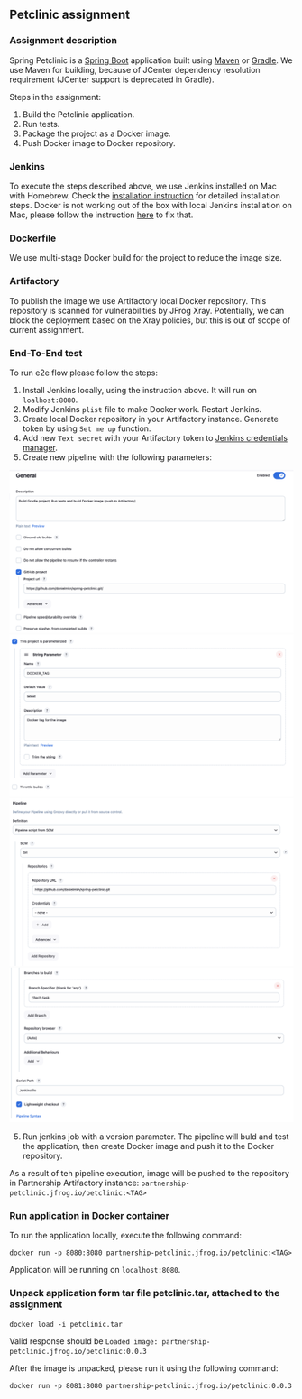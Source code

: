 ## Petclinic assignment
### Assignment description

Spring Petclinic is a [Spring Boot](https://spring.io/guides/gs/spring-boot) application built using [Maven](https://spring.io/guides/gs/maven/) or [Gradle](https://spring.io/guides/gs/gradle/).
We use Maven for building, because of JCenter dependency resolution requirement (JCenter support is deprecated in Gradle).

Steps in the assignment: 

1. Build the Petclinic application. 
2. Run tests. 
3. Package the project as a Docker image. 
4. Push Docker image to Docker repository. 

### Jenkins

To execute the steps described above, we use Jenkins installed on Mac with Homebrew. Check the [installation instruction](https://www.jenkins.io/download/lts/macos/) for detailed installation steps. 
Docker is not working out of the box with local Jenkins installation on Mac, please follow the instruction [here](https://stackoverflow.com/questions/40043004/docker-command-not-found-mac-mini-only-happens-in-jenkins-shell-step-but-wo/58688536#58688536) to fix that. 

### Dockerfile

We use multi-stage Docker build for the project to reduce the image size.

### Artifactory

To publish the image we use Artifactory local Docker repository. This repository is scanned for vulnerabilities by JFrog Xray. 
Potentially, we can block the deployment based on the Xray policies, but this is out of scope of current assignment.

### End-To-End test

To run e2e flow please follow the steps:

1. Install Jenkins locally, using the instruction above. It will run on `loalhost:8080`.
2. Modify Jenkins `plist` file to make Docker work. Restart Jenkins. 
3. Create local Docker repository in your Artifactory instance. Generate token by using `Set me up` function. 
4. Add new `Text secret` with your Artifactory token to [Jenkins credentials manager](https://www.jenkins.io/doc/book/using/using-credentials/).
5. Create new pipeline with the following parameters: 

![jenkins0.png](jenkins0.png)
![jenkins1.png](jenkins1.png)
![jenkins2.png](jenkins2.png)
![jenkins3.png](jenkins3.png)

5. Run jenkins job with a version parameter. The pipeline will buld and test the application, then create Docker image and push it to the Docker repository. 

As a result of teh pipeline execution, image will be pushed to the repository in Partnership Artifactory instance: `partnership-petclinic.jfrog.io/petclinic:<TAG>` 

### Run application in Docker container

To run the application locally, execute the following command: 
```
docker run -p 8080:8080 partnership-petclinic.jfrog.io/petclinic:<TAG>
```
Application will be running on `localhost:8080`. 

### Unpack application form tar file petclinic.tar, attached to the assignment

```
docker load -i petclinic.tar
```
Valid response should be `Loaded image: partnership-petclinic.jfrog.io/petclinic:0.0.3`

After the image is unpacked, please run it using the following command:

```
docker run -p 8081:8080 partnership-petclinic.jfrog.io/petclinic:0.0.3
```

